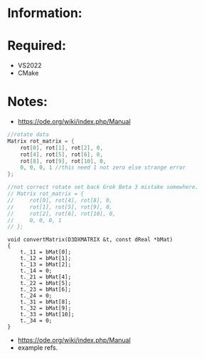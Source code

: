 # Information:

# Required:
 * VS2022
 * CMake

# Notes:
 * https://ode.org/wiki/index.php/Manual

```c
//rotate data
Matrix rot_matrix = {
    rot[0], rot[1], rot[2], 0,
    rot[4], rot[5], rot[6], 0,
    rot[8], rot[9], rot[10], 0,
    0, 0, 0, 1 //this need 1 not zero else strange error
};
```

```c
//not correct rotate set back Grok Beta 3 mistake somewhere.
// Matrix rot_matrix = {
//     rot[0], rot[4], rot[8], 0,
//     rot[1], rot[5], rot[9], 0,
//     rot[2], rot[6], rot[10], 0,
//     0, 0, 0, 1
// };
```

```
void convertMatrix(D3DXMATRIX &t, const dReal *bMat)
{
    t._11 = bMat[0];
    t._12 = bMat[1];
    t._13 = bMat[2];
    t._14 = 0;
    t._21 = bMat[4];
    t._22 = bMat[5];
    t._23 = bMat[6];
    t._24 = 0;
    t._31 = bMat[8];
    t._32 = bMat[9];
    t._33 = bMat[10];
    t._34 = 0;
}
```
 * https://ode.org/wiki/index.php/Manual
 * example refs.